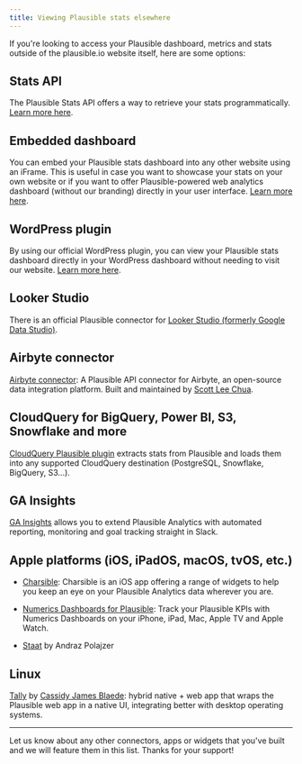 ```yaml
---
title: Viewing Plausible stats elsewhere
---
```


If you're looking to access your Plausible dashboard, metrics and stats outside of the plausible.io website itself, here are some options:

## Stats API

The Plausible Stats API offers a way to retrieve your stats programmatically. [Learn more here](stats-api.md).

## Embedded dashboard

You can embed your Plausible stats dashboard into any other website using an iFrame. This is useful in case you want to showcase your stats on your own website or if you want to offer Plausible-powered web analytics dashboard (without our branding) directly in your user interface. [Learn more here](embed-dashboard.md).

## WordPress plugin

By using our official WordPress plugin, you can view your Plausible stats dashboard directly in your WordPress dashboard without needing to visit our website. [Learn more here](https://plausible.io/wordpress-analytics-plugin).

## Looker Studio

There is an official Plausible connector for [Looker Studio (formerly Google Data Studio)](looker-studio.md).

## Airbyte connector

[Airbyte connector](https://docs.airbyte.com/integrations/sources/plausible/): A Plausible API connector for Airbyte, an open-source data integration platform. Built and maintained by [Scott Lee Chua](https://github.com/scottleechua).

## CloudQuery for BigQuery, Power BI, S3, Snowflake and more

[CloudQuery Plausible plugin](https://www.cloudquery.io/docs/plugins/sources/plausible/overview) extracts stats from Plausible and loads them into any supported CloudQuery destination (PostgreSQL, Snowflake, BigQuery, S3...).

## GA Insights

[GA Insights](https://www.ga-insights.com/plausible-slack) allows you to extend Plausible Analytics with automated reporting, monitoring and goal tracking straight in Slack.

## Apple platforms (iOS, iPadOS, macOS, tvOS, etc.)

* [Charsible](https://charsible.app): Charsible is an iOS app offering a range of widgets to help you keep an eye on your Plausible Analytics data wherever you are.

* [Numerics Dashboards for Plausible](https://cynapse.com/numerics-integrations/plausible-dashboards/): Track your Plausible KPIs with Numerics Dashboards on your iPhone, iPad, Mac, Apple TV and Apple Watch.

* [Staat](https://apps.apple.com/app/staat/id6451257773) by Andraz Polajzer

## Linux

[Tally](https://flathub.org/apps/com.cassidyjames.plausible) by [Cassidy James Blaede](https://cassidyjames.com): hybrid native + web app that wraps the Plausible web app in a native UI, integrating better with desktop operating systems.

---

Let us know about any other connectors, apps or widgets that you've built and we will feature them in this list. Thanks for your support!
